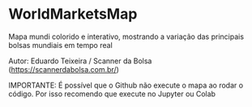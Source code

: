 # WorldMarketsMap
Mapa mundi colorido e interativo, mostrando a variação das principais bolsas mundiais em tempo real

Autor: Eduardo Teixeira / Scanner da Bolsa (https://scannerdabolsa.com.br/)

IMPORTANTE: É possível que o Github não execute o mapa ao rodar o código. Por isso recomendo que execute no Jupyter ou Colab
